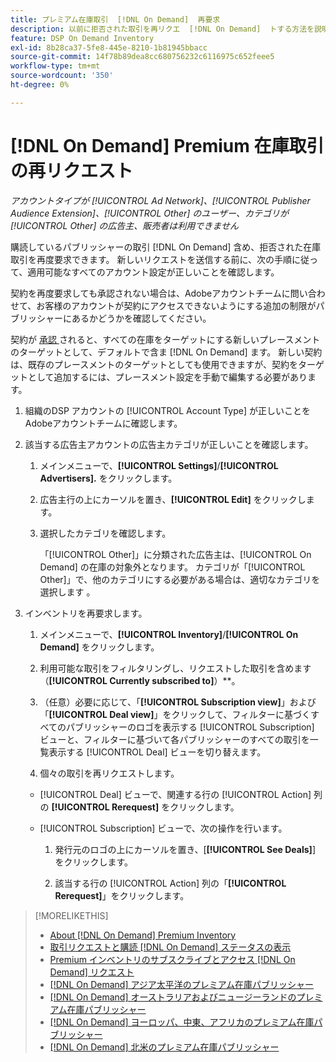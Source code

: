 ```yaml
---
title: プレミアム在庫取引  [!DNL On Demand]  再要求
description: 以前に拒否された取引を再リクエ  [!DNL On Demand]  トする方法を説明します。
feature: DSP On Demand Inventory
exl-id: 8b28ca37-5fe8-445e-8210-1b81945bbacc
source-git-commit: 14f78b89dea8cc680756232c6116975c652feee5
workflow-type: tm+mt
source-wordcount: '350'
ht-degree: 0%

---
```


# [!DNL On Demand] Premium 在庫取引の再リクエスト

*アカウントタイプが [!UICONTROL Ad Network]、[!UICONTROL Publisher Audience Extension]、[!UICONTROL Other] のユーザー、カテゴリが [!UICONTROL Other] の広告主、販売者は利用できません*

購読しているパブリッシャーの取引 [!DNL On Demand] 含め、拒否された在庫取引を再度要求できます。 新しいリクエストを送信する前に、次の手順に従って、適用可能なすべてのアカウント設定が正しいことを確認します。

契約を再度要求しても承認されない場合は、Adobeアカウントチームに問い合わせて、お客様のアカウントが契約にアクセスできないようにする追加の制限がパブリッシャーにあるかどうかを確認してください。

契約が [ 承認 ](/help/dsp/inventory/on-demand-inventory-view-status.md) されると、すべての在庫をターゲットにする新しいプレースメントのターゲットとして、デフォルトで含ま [!DNL On Demand] ます。 新しい契約は、既存のプレースメントのターゲットとしても使用できますが、契約をターゲットとして追加するには、プレースメント設定を手動で編集する必要があります。

1. 組織のDSP アカウントの [!UICONTROL Account Type] が正しいことをAdobeアカウントチームに確認します。

1. 該当する広告主アカウントの広告主カテゴリが正しいことを確認します。

   1. メインメニューで、**[!UICONTROL Settings]**/**[!UICONTROL Advertisers].** をクリックします。

   1. 広告主行の上にカーソルを置き、**[!UICONTROL Edit]** をクリックします。

   1. 選択したカテゴリを確認します。

      「[!UICONTROL Other]」に分類された広告主は、[!UICONTROL On Demand] の在庫の対象外となります。 カテゴリが「[!UICONTROL Other]」で、他のカテゴリにする必要がある場合は、適切なカテゴリを選択します <!-- [category](/help/dsp/admin/advertiser-settings.md) -->。

1. インベントリを再要求します。

   1. メインメニューで、**[!UICONTROL Inventory]**/**[!UICONTROL On Demand]** をクリックします。

   1. 利用可能な取引をフィルタリングし、リクエストした取引を含めます（**[!UICONTROL Currently subscribed to]**）**。

   1. （任意）必要に応じて、「**[!UICONTROL Subscription view]**」および「**[!UICONTROL Deal view]**」をクリックして、フィルターに基づくすべてのパブリッシャーのロゴを表示する [!UICONTROL Subscription] ビューと、フィルターに基づいて各パブリッシャーのすべての取引を一覧表示する [!UICONTROL Deal] ビューを切り替えます。

   1. 個々の取引を再リクエストします。

   * [!UICONTROL Deal] ビューで、関連する行の [!UICONTROL Action] 列の **[!UICONTROL Rerequest]** をクリックします。

   * [!UICONTROL Subscription] ビューで、次の操作を行います。

      1. 発行元のロゴの上にカーソルを置き、[**[!UICONTROL See Deals]**] をクリックします。

      1. 該当する行の [!UICONTROL Action] 列の「**[!UICONTROL Rerequest]**」をクリックします。

>[!MORELIKETHIS]
>
>* [About [!DNL On Demand] Premium Inventory](on-demand-inventory-about.md)
>* [ 取引リクエストと購読  [!DNL On Demand]  ステータスの表示 ](on-demand-inventory-view-status.md)
>* [Premium インベントリのサブスクライブとアクセス  [!DNL On Demand]  リクエスト ](on-demand-inventory-subscribe.md)
>* [[!DNL On Demand]  アジア太平洋のプレミアム在庫パブリッシャー ](on-demand-inventory-publishers-apac.md)
>* [[!DNL On Demand]  オーストラリアおよびニュージーランドのプレミアム在庫パブリッシャー ](on-demand-inventory-publishers-anz.md)
>* [[!DNL On Demand]  ヨーロッパ、中東、アフリカのプレミアム在庫パブリッシャー ](on-demand-inventory-publishers-emea.md)
>* [[!DNL On Demand]  北米のプレミアム在庫パブリッシャー ](on-demand-inventory-publishers-na.md)
